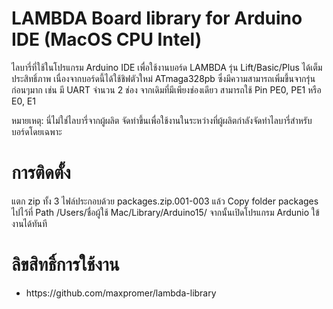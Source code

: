 # LAMBDA Board library for Arduino IDE (MacOS CPU Intel)

ไลบารี่ที่ใช้ในโปรแกรม Arduino IDE เพื่อใช้งานบอร์ด LAMBDA รุ่น Lift/Basic/Plus ได้เต็มประสิทธิ์ภาพ เนื่องจากบอร์ดนี้ได้ใช้ชิฟตัวใหม่ ATmaga328pb ซึ่งมีความสามารถเพิ่มขึ้นจากรุ่นก่อนๆมาก เช่น มี UART จำนวน 2 ช่อง จากเดิมที่มีเพียงช่องเดียว สามารถใช้ Pin PE0, PE1 หรือ E0, E1

หมายเหตุ: นี่ไม่ใช่ไลบารี่จากผู้ผลิต จัดทำขึ้นเพื่อใช้งานในระหว่างที่ผู้ผลิตกำลังจัดทำไลบารี่สำหรับบอร์ดโดยเฉพาะ

# การติดตั้ง
แตก zip ทั้ง 3 ไฟล์ประกอบด้วย packages.zip.001-003 แล้ว Copy folder packages ไปไว้ที่ Path /Users/ชื่อผู้ใช้ Mac/Library/Arduino15/ จากนั้นเปิดโปรแกรม Ardunio ใข้งานได้ทันที

# ลิขสิทธิ์การใช้งาน
<ul>
	<li>https://github.com/maxpromer/lambda-library</li>
</ul>
